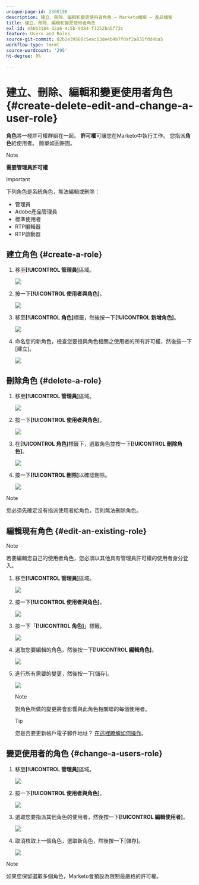 ```yaml
---
unique-page-id: 2360198
description: 建立、刪除、編輯和變更使用者角色 — Marketo檔案 — 產品檔案
title: 建立、刪除、編輯和變更使用者角色
exl-id: e5bb3184-32a6-4c5b-9d84-f3252ba5f73c
feature: Users and Roles
source-git-commit: 02b2e39580c5eac63de4b4b7fdaf2a835fdd4ba5
workflow-type: tm+mt
source-wordcount: '295'
ht-degree: 0%

---
```


# 建立、刪除、編輯和變更使用者角色 {#create-delete-edit-and-change-a-user-role}

**角色**&#x200B;將一棧許可權群組在一起。 **許可權**&#x200B;可讓您在Marketo中執行工作。 您指派&#x200B;**角色**&#x200B;給使用者。 簡單如圓餅圖。

>[!NOTE]
>
>**需要管理員許可權**

>[!IMPORTANT]
>
>下列角色是系統角色，無法編輯或刪除：
>
>* 管理員
>* Adobe產品管理員
>* 標準使用者
>* RTP編輯器
>* RTP啟動器

## 建立角色 {#create-a-role}

1. 移至&#x200B;**[!UICONTROL 管理員]**&#x200B;區域。

   ![](assets/create-delete-edit-and-change-a-user-role-1.png)

1. 按一下&#x200B;**[!UICONTROL 使用者與角色]**。

   ![](assets/create-delete-edit-and-change-a-user-role-2.png)

1. 移至&#x200B;**[!UICONTROL 角色]**&#x200B;標籤，然後按一下&#x200B;**[!UICONTROL 新增角色]**。

   ![](assets/create-delete-edit-and-change-a-user-role-3.png)

1. 命名您的新角色，檢查您要授與角色相關之使用者的所有許可權，然後按一下[建立]。**&#x200B;**

   ![](assets/create-delete-edit-and-change-a-user-role-4.png)

## 刪除角色 {#delete-a-role}

1. 移至&#x200B;**[!UICONTROL 管理員]**&#x200B;區域。

   ![](assets/create-delete-edit-and-change-a-user-role-5.png)

1. 按一下&#x200B;**[!UICONTROL 使用者與角色]**。

   ![](assets/create-delete-edit-and-change-a-user-role-6.png)

1. 在&#x200B;**[!UICONTROL 角色]**&#x200B;標籤下，選取角色並按一下&#x200B;**[!UICONTROL 刪除角色]**。

   ![](assets/create-delete-edit-and-change-a-user-role-7.png)

1. 按一下&#x200B;**[!UICONTROL 刪除]**&#x200B;以確認刪除。

   ![](assets/create-delete-edit-and-change-a-user-role-8.png)

>[!NOTE]
>
>您必須先確定沒有指派使用者給角色，否則無法刪除角色。

## 編輯現有角色 {#edit-an-existing-role}

>[!NOTE]
>
>若要編輯您自己的使用者角色，您必須以其他具有管理員許可權的使用者身分登入。

1. 移至&#x200B;**[!UICONTROL 管理員]**&#x200B;區域。

   ![](assets/create-delete-edit-and-change-a-user-role-9.png)

1. 按一下&#x200B;**[!UICONTROL 使用者與角色]**。

   ![](assets/create-delete-edit-and-change-a-user-role-10.png)

1. 按一下「**[!UICONTROL 角色]**」標籤。

   ![](assets/create-delete-edit-and-change-a-user-role-11.png)

1. 選取您要編輯的角色，然後按一下&#x200B;**[!UICONTROL 編輯角色]**。

   ![](assets/create-delete-edit-and-change-a-user-role-12.png)

1. 進行所有需要的變更，然後按一下[儲存]。**&#x200B;**

   ![](assets/create-delete-edit-and-change-a-user-role-13.png)

   >[!NOTE]
   >
   >對角色所做的變更將會影響與此角色相關聯的每個使用者。

   >[!TIP]
   >
   >您是否要更新帳戶電子郵件地址？ [在這裡瞭解如何操作](/help/marketo/product-docs/administration/settings/edit-account-settings.md)。

## 變更使用者的角色 {#change-a-users-role}

1. 移至&#x200B;**[!UICONTROL 管理員]**&#x200B;區域。

   ![](assets/create-delete-edit-and-change-a-user-role-14.png)

1. 按一下&#x200B;**[!UICONTROL 使用者與角色]**。

   ![](assets/create-delete-edit-and-change-a-user-role-15.png)

1. 選取您要指派其他角色的使用者，然後按一下&#x200B;**[!UICONTROL 編輯使用者]**。

   ![](assets/create-delete-edit-and-change-a-user-role-16.png)

1. 取消核取上一個角色，選取新角色，然後按一下[儲存]。**&#x200B;**

   ![](assets/create-delete-edit-and-change-a-user-role-17.png)

>[!NOTE]
>
>如果您保留選取多個角色，Marketo會預設為限制最嚴格的許可權。
